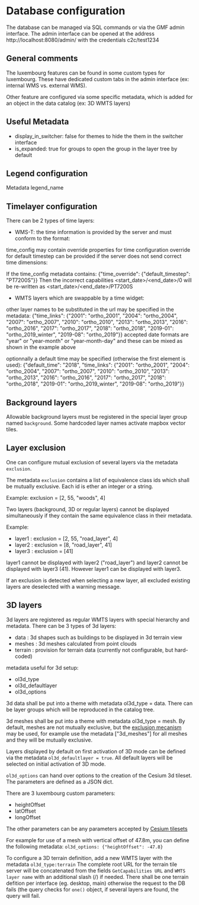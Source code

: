 Database configuration
======================

The database can be managed via SQL commands or via the GMF admin interface. The admin interface can be opened at the address  http://localhost:8080/admin/ with the credentials c2c/test1234


General comments
----------------

The luxembourg features can be found in some custom types for luxembourg. These have dedicated custom tabs in the admin interface (ex: internal WMS vs. external WMS).

Other feature are configured via some specific metadata, which is added for an object in the data catalog (ex: 3D WMTS layers)


Useful Metadata
---------------

- display_in_switcher: false for themes to hide the them in the switcher interface
- is_expanded: true for groups to open the group in the layer tree by default


Legend configuration
--------------------

Metadata legend_name


Timelayer configuration
-----------------------

There can be 2 types of time layers:
- WMS-T: the time information is provided by the server and must conform to the format:

time_config may contain override properties for time configuration
override for default timestep can be provided if the server does not send correct time dimensions:

If the time_config metadata contains:
{"time_override": {"default_timestep": "PT7200S"}}
Then the incorrect capabilities <start_date>/<end_date>/0 will be re-written as <start_date>/<end_date>/PT7200S

- WMTS layers which are swappable by a time widget:

other layer names to be substituted in the url may be specified in the metadata:
{"time_links": {"2001": "ortho_2001", "2004": "ortho_2004", "2007": "ortho_2007", "2010": "ortho_2010", "2013": "ortho_2013", "2016": "ortho_2016", "2017": "ortho_2017", "2018": "ortho_2018", "2019-01": "ortho_2019_winter", "2019-08": "ortho_2019"}}
accepted date formats are "year" or "year-month" or "year-month-day" and these can be mixed as shown in the example above

optionnally a default time may be specified (otherwise the first element is used):
{"default_time": "2018", "time_links": {"2001": "ortho_2001", "2004": "ortho_2004", "2007": "ortho_2007", "2010": "ortho_2010", "2013": "ortho_2013", "2016": "ortho_2016", "2017": "ortho_2017", "2018": "ortho_2018", "2019-01": "ortho_2019_winter", "2019-08": "ortho_2019"}}


Background layers
-----------------

Allowable background layers must be registered in the special layer group named `background`. Some hardcoded layer names activate mapbox vector tiles.


Layer exclusion
---------------

One can configure mutual exclusion of several layers via the metadata `exclusion`.

The metadata `exclusion` contains a list of equivalence class ids which shall be mutually exclusive. Each id is ether an integer or a string.

Example: exclusion = [2, 55, "woods", 4]


Two layers (background, 3D or regular layers) cannot be displayed simultaneously if they contain the same equivalence class in their metadata.

Example:
- layer1 : exclusion = [2, 55, "road_layer", 4]
- layer2 : exclusion = [8, "road_layer", 41]
- layer3 : exclusion = [41]

layer1 cannot be displayed with layer2 ("road_layer") and layer2 cannot be displayed with layer3 (41). However layer1 can be displayed with layer3.

If an exclusion is detected when selecting a new layer, all excluded existing layers are deselected with a warning message.


3D layers
---------

3d layers are registered as regular WMTS layers with special hierarchy and metadata. There can be 3 types of 3d layers:
- data : 3d shapes such as buildings to be displayed in 3d terrain view
- meshes : 3d meshes calculated from point clouds
- terrain : provision for terrain data (currently not configurable, but hard-coded)

metadata useful for 3d setup:
- ol3d_type
- ol3d_defaultlayer
- ol3d_options

3d data shall be put into a theme with metadata ol3d_type = data. There can be layer groups which will be reproduced in the catalog tree.

3d meshes shall be put into a theme with metadata ol3d_type = mesh. By default, meshes are not mutually exclusive, but the [exclusion mecanism](#layer-exclusion) may be used, for example use the metadata ["3d_meshes"] for all meshes and they will be mutually exclusive.

Layers displayed by default on first activation of 3D mode can be defined via the metadata `ol3d_defaultlayer = true`. All default layers will be selected on initial activation of 3D mode.

`ol3d_options` can hand over options to the creation of the Cesium 3d tileset. The parameters are defined as a JSON dict.

There are 3 luxembourg custom parameters:
- heightOffset
- latOffset
- longOffset

The other parameters can be any parameters accepted by [Cesium tilesets](https://cesium.com/learn/cesiumjs/ref-doc/Cesium3DTileset.html)

For example for use of a mesh with vertical offset of 47.8m, you can define the following metadata: `ol3d_options: {"heightOffset": -47.8}`

To configure a 3D terrain definition, add a new WMTS layer with the metadata `ol3d_type:terrain` The complete root URL for the terrain tile server will be concatenated from the fields `GetCapabilities URL` and `WMTS layer name` with an additional slash (/) if needed.
There shall be one terrain defition per interface (eg. desktop, main) otherwise the request to the DB fails (the query checks for `one()` object, if several layers are found, the query will fail.
